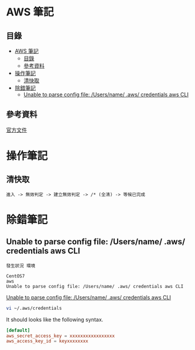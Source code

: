 # AWS 筆記

## 目錄

- [AWS 筆記](#aws-筆記)
	- [目錄](#目錄)
	- [參考資料](#參考資料)
- [操作筆記](#操作筆記)
	- [清快取](#清快取)
- [除錯筆記](#除錯筆記)
	- [Unable to parse config file: /Users/name/ .aws/ credentials aws CLI](#unable-to-parse-config-file-usersname-aws-credentials-aws-cli)

## 參考資料

[官方文件](https://docs.aws.amazon.com/index.html)

# 操作筆記

## 清快取

```
進入 -> 無效判定 -> 建立無效判定 -> /* (全清) -> 等候已完成
```

# 除錯筆記

## Unable to parse config file: /Users/name/ .aws/ credentials aws CLI

`發生狀況 環境`

```
CentOS7
aws
Unable to parse config file: /Users/name/ .aws/ credentials aws CLI
```
[Unable to parse config file: /Users/name/ .aws/ credentials aws CLI](https://www.dailytask.co/task/unable-to-parse-config-file-usersnameawscredentials-ahmed-zidan)

```bash
vi ~/.aws/credentials
```

It should looks like the following syntax.

```conf
[default]
aws_secret_access_key = xxxxxxxxxxxxxxxxx
aws_access_key_id = keyxxxxxxxx
```